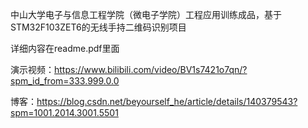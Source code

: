 中山大学电子与信息工程学院（微电子学院）工程应用训练成品，基于STM32F103ZET6的无线手持二维码识别项目

详细内容在readme.pdf里面

演示视频：https://www.bilibili.com/video/BV1s7421o7qn/?spm_id_from=333.999.0.0

博客：https://blog.csdn.net/beyourself_he/article/details/140379543?spm=1001.2014.3001.5501
